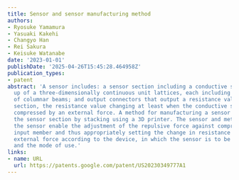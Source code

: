 ```yaml
---
title: Sensor and sensor manufacturing method
authors:
- Ryosuke Yamamura
- Yasuaki Kakehi
- Changyo Han
- Rei Sakura
- Keisuke Watanabe
date: '2023-01-01'
publishDate: '2025-04-26T15:45:28.464958Z'
publication_types:
- patent
abstract: 'A sensor includes: a sensor section including a conductive structure made
  up of a three-dimensionally continuous unit lattices, each including a plurality
  of columnar beams; and output connectors that output a resistance value of the sensor
  section, the resistance value changing at least when the conductive structure is
  compressed by an external force. A method for manufacturing a sensor includes forming
  the sensor section by stacking using a 3D printer. The sensor and method for manufacturing
  the sensor enable the adjustment of the repulsive force against compression to an
  input member and thus appropriately setting the change in resistance value against
  external force according to the device, in which the sensor is to be incorporated
  and the mode of use.'
links:
- name: URL
  url: https://patents.google.com/patent/US20230349777A1
---
```

